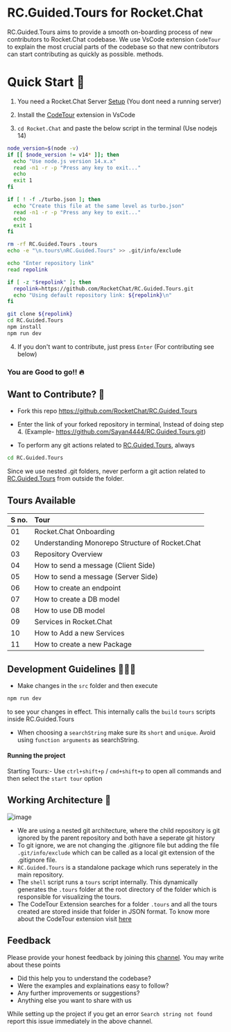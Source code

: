 # RC.Guided.Tours for Rocket.Chat

 RC.Guided.Tours aims to provide a smooth on-boarding process of new contributors to Rocket.Chat codebase. We use VsCode extension `CodeTour` to explain the most crucial parts of the codebase so that new contributors can start contributing as quickly as possible. methods.


# Quick Start 🚀
1. You need a Rocket.Chat Server [Setup](https://developer.rocket.chat/v1/docs/server-environment-setup) (You dont need a running server)

2. Install the [CodeTour](https://marketplace.visualstudio.com/items?itemName=vsls-contrib.codetour) extension in VsCode

3. `cd Rocket.Chat` and paste the below script in the terminal (Use nodejs 14)

```bash
node_version=$(node -v)
if [[ $node_version != v14* ]]; then
  echo "Use node.js version 14.x.x"
  read -n1 -r -p "Press any key to exit..."
  echo
  exit 1
fi

if [ ! -f ./turbo.json ]; then
  echo "Create this file at the same level as turbo.json"
  read -n1 -r -p "Press any key to exit..."
  echo
  exit 1
fi

rm -rf RC.Guided.Tours .tours
echo -e "\n.tours\nRC.Guided.Tours" >> .git/info/exclude

echo "Enter repository link"
read repolink

if [ -z "$repolink" ]; then
  repolink=https://github.com/RocketChat/RC.Guided.Tours.git
  echo "Using default repository link: ${repolink}\n"
fi

git clone ${repolink}
cd RC.Guided.Tours
npm install
npm run dev
```

4. If you don't want to contribute, just press `Enter` (For contributing see below)

### You are Good to go!! 🔥

## Want to Contribute? 👀
- Fork this repo https://github.com/RocketChat/RC.Guided.Tours
- Enter the link of your forked repository in terminal, Instead of doing step 4. (Example- https://github.com/Sayan4444/RC.Guided.Tours.git)

- To perform any git actions related to [RC.Guided.Tours](https://github.com/Sayan4444/RC.Guided.Tours), always 
```bash
cd RC.Guided.Tours
```
Since we use nested .git folders, never perform a git action related to [RC.Guided.Tours](https://github.com/Sayan4444/RC.Guided.Tours) from outside the folder. 


##  Tours Available

<div align="center">
    
| **S no.** | Tour |
|:--------------------|:-------------------|
| 01 | Rocket.Chat Onboarding |
| 02 | Understanding Monorepo Structure of Rocket.Chat |
| 03 | Repository Overview |
| 04 | How to send a message (Client Side) |
| 05 | How to send a message (Server Side) |
| 06 | How to create an endpoint |
| 07 | How to create a DB model |
| 08 | How to use DB model |
| 09 | Services in Rocket.Chat |
| 10 | How to Add a new Services |
| 11 | How to create a new Package |
</div>

## Development Guidelines 👨🏽‍💻

- Make changes in the `src` folder and then execute 
```bash
npm run dev
```
to see your changes in effect. This internally calls the `build` `tours` scripts inside RC.Guided.Tours

- When choosing a `searchString` make sure its `short` and `unique`. Avoid using `function arguments` as searchString.

#### Running the project
Starting Tours:- Use `ctrl+shift+p` / `cmd+shift+p` to open all commands and then select the `start tour` option

[](https://github.com/user-attachments/assets/44e2be20-43ea-4eb7-941d-e05aeaa8f95a)



## Working Architecture 👀
![image](https://github.com/user-attachments/assets/5834ab00-a782-423c-a16f-d1ee720c3371)


- We are using a nested git architecture, where the child repository is git ignored by the parent repository and both have a seperate git history
- To git ignore, we are not changing the .gitignore file but adding the file `.git/info/exclude` which can be called as a local git extension of the .gitignore file.
- `RC.Guided.Tours` is a standalone package which runs seperately in the main repository. 
- The `shell` script runs a `tours` script internally. This dynamically generates the `.tours` folder at the root directory of the folder which is responsible for visualizing the tours. 
- The CodeTour Extension searches for a folder `.tours` and all the tours created are stored inside that folder in JSON format. To know more about the CodeTour extension visit [here](https://marketplace.visualstudio.com/items?itemName=vsls-contrib.codetour)

## Feedback
Please provide your honest feedback by joining this [channel](https://open.rocket.chat/channel/RC-Guided-Tours). You may write about these points

- Did this help you to understand the codebase?
- Were the examples and explainations easy to follow?
- Any further improvements or suggestions?
- Anything else you want to share with us

While setting up the project if you get an error `Search string not found` report this issue immediately in the above channel.
